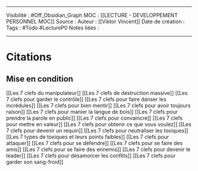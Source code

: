 ***
Visibilité : #Off_Obsidian_Graph
MOC : [[LECTURE - DEVELOPPEMENT PERSONNEL MOC]]
Source : 
Auteur : [[Viktor Vincent]]
Date de création : 
Tags : #Todo #LectureP0 
Notes liées :
***


# Citations 
## Mise en condition

[[Les 7 clefs du manipulateur]]
[[Les 7 clefs de destruction massive]]
[[Les 7 clefs pour garder le contrôle]]
[[Les 7 clefs pour faire danser les incrédules]]
[[Les 7 clefs pour bien mentir]]
[[Les 7 clefs pour avoir toujours raison]]
[[Les 7 clefs pour manier la langue de bois]]
[[Les 7 clefs pour prendre la parole en public]]
[[Les 7 clefs pour convaincre]]
[[Les 7 clefs pour mettre en valeur]]
[[Les 7 clefs pour obtenir ce que vous voulez]]
[[Les 7 clefs pour devenir un requin]]
[[Les 7 clefs pour neutraliser les toxiques]]
[[Les 7 types de toxiques et leurs points faibles]]
[[Les 7 clefs pour attaquer]]
[[Les 7 clefs pour se défendre]]
[[Les 7 clefs pour se faire des amis]]
[[Les 7 clefs pour se faire des ennemis]]
[[Les 7 clefs pour devenir le leader]]
[[Les 7 clefs pour désamorcer les conflits]]
[[Les 7 clefs pour garder son sang-froid]]


